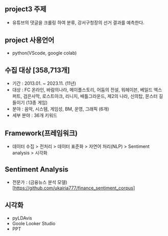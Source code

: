 ## project3 주제
- 유튜브의 댓글을 크롤링 하여 분류, 강서구청장의 선거 결과를 예측한다.

## project 사용언어 
- python(VScode, google colab)

## 수집 대상 [358,713개]
- 기간 : 2013.01. ~ 2023.11. (11년)
- 대상 : FC 온라인, 바람의나라, 메이플스토리, 어둠의 전설, 워헤이븐, 베일드 엑스퍼트, 검은사막, 로스트아크,  리니지, 배틀그라운드, 제2의 나라, 신의탑, 몬스터 길들이기 (13종 게임)
- 분야 : 음악, 시스템, 게임성, BM, 운영, 그래픽 (6개)
- 세부 분야 : 36개 키워드

## Framework(프레임워크)
- 데이터 수집 > 전처리 > 데이터 표준화 > 자연어 처리(NLP) > Sentiment analysis > 시각화

## Sentiment Analysis
- 전문가 : (금융뉴스 분석 모델) [https://github.com/ukairia777/finance_sentiment_corpus]

## 시각화
- pyLDAvis
- Goole Looker Studio
- PPT
